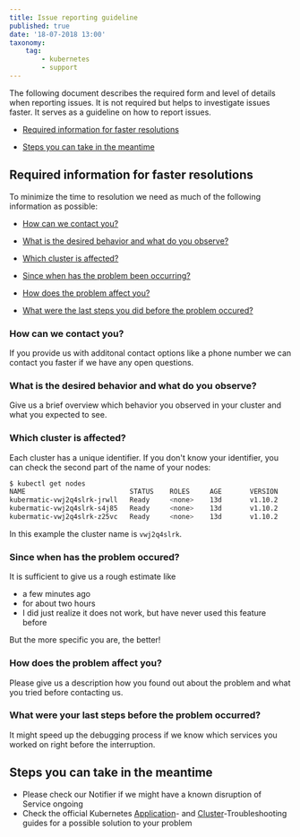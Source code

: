 ```yaml
---
title: Issue reporting guideline
published: true
date: '18-07-2018 13:00'
taxonomy:
    tag:
        - kubernetes
        - support
---
```


The following document describes the required form and level of details when reporting issues. It is not required but helps to investigate issues faster. It serves as a guideline on how to report issues.

* [Required information for faster resolutions](#required-information-for-faster-resolutions)

* [Steps you can take in the meantime](#steps-you-can-take-in-the-meantime)

## Required information for faster resolutions

To minimize the time to resolution we need as much of the following information as possible:

* [How can we contact you?](#how-can-we-contact-you?)

* [What is the desired behavior and what do you observe?](#what-is-the-desired-behavior-and-what-do-you-observe?)

* [Which cluster is affected?](#which-cluster-is-affected?)

* [Since when has the problem been occurring?](#since-when-has-the-problem-been-occurring?)

* [How does the problem affect you?](#how-does-the-problem-affect-you?)

* [What were the last steps you did before the problem occured?](#what-were-the-last-steps-you-did-before-the-problem-occurred?)

### How can we contact you?

If you provide us with additonal contact options like a phone number we can contact you faster if we have any open questions.

### What is the desired behavior and what do you observe?

Give us a brief overview which behavior you observed in your cluster and what you expected to see.

### Which cluster is affected?

Each cluster has a unique identifier. If you don't know your identifier, you can check the second part of the name of your nodes:

```bash
$ kubectl get nodes
NAME                          STATUS    ROLES     AGE       VERSION
kubermatic-vwj2q4slrk-jrwll   Ready     <none>    13d       v1.10.2
kubermatic-vwj2q4slrk-s4j85   Ready     <none>    13d       v1.10.2
kubermatic-vwj2q4slrk-z25vc   Ready     <none>    13d       v1.10.2
```

In this example the cluster name is `vwj2q4slrk`.

### Since when has the problem occured?

It is sufficient to give us a rough estimate like

* a few minutes ago
* for about two hours
* I did just realize it does not work, but have never used this feature before

But the more specific you are, the better!

### How does the problem affect you?

Please give us a description how you found out about the problem and what you tried before contacting us.

### What were your last steps before the problem occurred?

It might speed up the debugging process if we know which services you worked on right before the interruption.

## Steps you can take in the meantime

* Please check our Notifier if we might have a known disruption of Service ongoing
* Check the official Kubernetes [Application](https://kubernetes.io/docs/tasks/debug-application-cluster/debug-application/)-
  and [Cluster](https://kubernetes.io/docs/tasks/debug-application-cluster/debug-cluster/)-Troubleshooting guides for a possible solution to your problem
